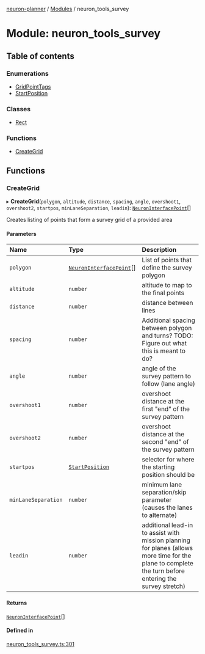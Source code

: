 [neuron-planner](../README.md) / [Modules](../modules.md) / neuron\_tools\_survey

# Module: neuron\_tools\_survey

## Table of contents

### Enumerations

- [GridPointTags](../enums/neuron_tools_survey.GridPointTags.md)
- [StartPosition](../enums/neuron_tools_survey.StartPosition.md)

### Classes

- [Rect](../classes/neuron_tools_survey.Rect.md)

### Functions

- [CreateGrid](neuron_tools_survey.md#creategrid)

## Functions

### CreateGrid

▸ **CreateGrid**(`polygon`, `altitude`, `distance`, `spacing`, `angle`, `overshoot1`, `overshoot2`, `startpos`, `minLaneSeparation`, `leadin`): [`NeuronInterfacePoint`](../classes/neuron_interfaces.NeuronInterfacePoint.md)[]

Creates listing of points that form a survey grid of a provided area

#### Parameters

| Name | Type | Description |
| :------ | :------ | :------ |
| `polygon` | [`NeuronInterfacePoint`](../classes/neuron_interfaces.NeuronInterfacePoint.md)[] | List of points that define the survey polygon |
| `altitude` | `number` | altitude to map to the final points |
| `distance` | `number` | distance between lines |
| `spacing` | `number` | Additional spacing between polygon and turns?  TODO: Figure out what this is meant to do? |
| `angle` | `number` | angle of the survey pattern to follow (lane angle) |
| `overshoot1` | `number` | overshoot distance at the first "end" of the survey pattern |
| `overshoot2` | `number` | overshoot distance at the second "end" of the survey pattern |
| `startpos` | [`StartPosition`](../enums/neuron_tools_survey.StartPosition.md) | selector for where the starting position should be |
| `minLaneSeparation` | `number` | minimum lane separation/skip parameter (causes the lanes to alternate) |
| `leadin` | `number` | additional lead-in to assist with mission planning for planes (allows more time for the plane to complete the turn before entering the survey stretch) |

#### Returns

[`NeuronInterfacePoint`](../classes/neuron_interfaces.NeuronInterfacePoint.md)[]

#### Defined in

[neuron_tools_survey.ts:301](https://github.com/vtol-neuron/neuron-planner/blob/4c781e4/src/js/neuron_tools_survey.ts#L301)

